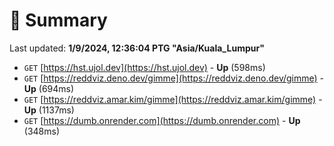 # 📖 Summary
Last updated: **1/9/2024, 12:36:04 PTG "Asia/Kuala_Lumpur"**

- `GET` [https://hst.ujol.dev](https://hst.ujol.dev) - **Up** (598ms)
- `GET` [https://reddviz.deno.dev/gimme](https://reddviz.deno.dev/gimme) - **Up** (694ms)
- `GET` [https://reddviz.amar.kim/gimme](https://reddviz.amar.kim/gimme) - **Up** (1137ms)
- `GET` [https://dumb.onrender.com](https://dumb.onrender.com) - **Up** (348ms)
